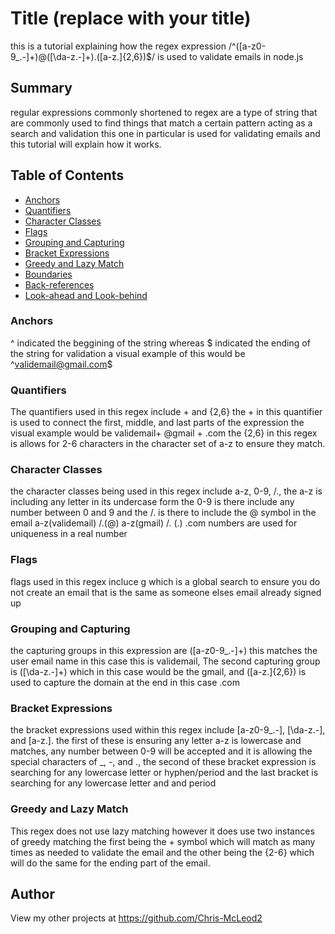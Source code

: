 # Title (replace with your title)
this is a tutorial explaining how the regex expression /^([a-z0-9_\.-]+)@([\da-z\.-]+)\.([a-z\.]{2,6})$/ is used to validate emails in node.js


## Summary
regular expressions commonly shortened to regex are a type of string that are commonly used to find things that match a certain pattern acting as a search and validation this
one in particular is used for validating emails and this tutorial will explain how it works.


## Table of Contents

- [Anchors](#anchors)
- [Quantifiers](#quantifiers)
- [Character Classes](#character-classes)
- [Flags](#flags)
- [Grouping and Capturing](#grouping-and-capturing)
- [Bracket Expressions](#bracket-expressions)
- [Greedy and Lazy Match](#greedy-and-lazy-match)
- [Boundaries](#boundaries)
- [Back-references](#back-references)
- [Look-ahead and Look-behind](#look-ahead-and-look-behind)


### Anchors
^ indicated the beggining of the string whereas $ indicated the ending of the string for validation a visual example of this would be ^validemail@gmail.com$
### Quantifiers
The quantifiers used in this regex include + and {2,6} the + in this quantifier is used to connect the first, middle, and last parts of the expression the visual example would be validemail+ @gmail + .com the {2,6} in this regex is allows for 2-6 characters in the character set of a-z to ensure they match.

### Character Classes
the character classes being used in this regex include a-z, 0-9, /., the a-z is including any letter in its undercase form the 0-9 is there include any number between 0 and 9 and the /. is there to include the @ symbol in the email a-z(validemail) /.(@) a-z(gmail) /. (.) .com numbers are used for uniqueness in a real number 
### Flags
flags used in this regex incluce g which is a global search to ensure you do not create an email that is the same as someone elses email already signed up
### Grouping and Capturing
the capturing groups in this expression are ([a-z0-9_\.-]+) this matches the user email name in this case this is validemail, The second capturing group is ([\da-z\.-]+) which in this case would be the gmail, and ([a-z\.]{2,6}) is used to capture the domain at the end in this case .com
### Bracket Expressions
the bracket expressions used within this regex include [a-z0-9_\.-], [\da-z\.-], and [a-z\.]. the first of these is ensuring any letter a-z is lowercase and matches, any number between 0-9 will be accepted and it is allowing the special characters of _, -, and ., the second of these bracket expression is searching for any lowercase letter or hyphen/period and the last bracket is searching for any lowercase letter and and period
### Greedy and Lazy Match
This regex does not use lazy matching however it does use two instances of greedy matching the first being the + symbol which will match as many times as needed to validate the email and the other being the {2-6} which will do the same for the ending part of the email.
## Author
View my other projects at https://github.com/Chris-McLeod2

